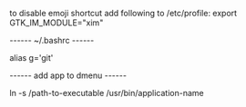 to disable emoji shortcut add following to /etc/profile:
export GTK_IM_MODULE="xim"


------  ~/.bashrc  ------

alias g='git'


------  add app to dmenu  ------

ln -s /path-to-executable /usr/bin/application-name
